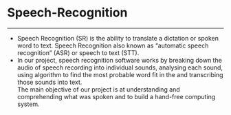 # Speech-Recognition

- - - - -

- Speech Recognition (SR) is the ability to translate a dictation or spoken word to text. Speech 
Recognition also known as “automatic speech recognition” (ASR) or speech to text (STT). <br>
- In our project, speech recognition software works by breaking down the audio of speech 
recording into individual sounds, analysing each sound, using algorithm to find the most 
probable word fit in the and transcribing those sounds into text. <br>
The main objective of our project is at understanding and comprehending what was spoken and 
to build a hand-free computing system.
